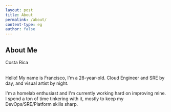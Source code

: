 ```yaml
---
layout: post
title: About
permalink: /about/
content-type: eg
author: false
---
```


   <div class="text-center">
         <h2>About Me</h2>
         <subtitle class="font-weight-bold text-muted">
            <span style="color: orangered;">
               <i class="fas fa-map-pin"></i>
            </span> Costa Rica
            <!-- <span style="color: dodgerblue;"> -->
            <!--    <i class="ml-4 fas fa-map-marked-alt"></i> -->
            <!-- </span> Willing to Relocate -->
         </subtitle>
   </div>

   <br />
   <div class="text-justify mr-2">
         <p>Hello! My name is Francisco, I'm a 28-year-old. Cloud Engineer and SRE by day, and visual artist by night.
         </p>
         <p>I'm a homelab enthusiast and I'm currently working hard on improving mine. I spend a ton of time tinkering with it, mostly to keep my DevOps/SRE/Platform skills sharp.
         </p>
   </div>
   <br />

